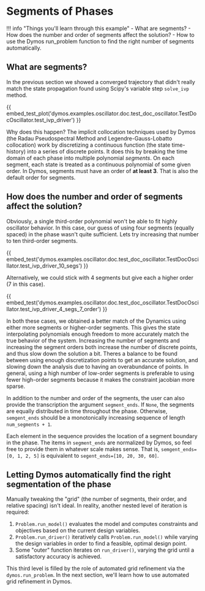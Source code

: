 # Segments of Phases

!!! info "Things you'll learn through this example"
    - What are segments?
    - How does the number and order of segments affect the solution?
    - How to use the Dymos run_problem function to find the right number of segments automatically.

## What are segments?

In the previous section we showed a converged trajectory that didn't really match the state propagation found using Scipy's variable step `solve_ivp` method.

{{ embed_test_plot('dymos.examples.oscillator.doc.test_doc_oscillator.TestDocOscillator.test_ivp_driver') }}

Why does this happen?
The implicit collocation techniques used by Dymos (the Radau Pseudospectral Method and Legendre-Gauss-Lobatto collocation) work by discretizing a continuous function (the state time-history) into a series of discrete points.
It does this by breaking the time domain of each phase into multiple polynomial _segments_.
On each segment, each state is treated as a continuous polynomial of some given order.
In Dymos, segments must have an order of **at least 3**.  That is also the default order for segments.

## How does the number and order of segments affect the solution?

Obviously, a single third-order polynomial won't be able to fit highly oscillator behavior.
In this case, our guess of using four segments (equally spaced) in the phase wasn't quite sufficient.
Lets try increasing that number to ten third-order segments.

{{ embed_test('dymos.examples.oscillator.doc.test_doc_oscillator.TestDocOscillator.test_ivp_driver_10_segs') }}

Alternatively, we could stick with 4 segments but give each a higher order (7 in this case).

{{ embed_test('dymos.examples.oscillator.doc.test_doc_oscillator.TestDocOscillator.test_ivp_driver_4_segs_7_order') }}

In both these cases, we obtained a better match of the Dynamics using either more segments or higher-order segments.
This gives the state interpolating polynomials enough freedom to more accurately match the true behavior of the system.
Increasing the number of segments and increasing the segment orders both increase the number of discrete points, and thus slow down the solution a bit.
Theres a balance to be found between using enough discretization points to get an accurate solution, and slowing down the analysis due to having an overabundance of points.
In general, using a high number of low-order segments is preferable to using fewer high-order segments because it makes the constraint jacobian more sparse.

In addition to the number and order of the segments, the user can also provide the transcription the argument `segment_ends`.
If `None`, the segments are equally distributed in time throughout the phase.
Otherwise, `semgent_ends` should be a monotonically increasing sequence of length `num_segments + 1`.

Each element in the sequence provides the location of a segment boundary in the phase.
The items in `segment_ends` are normalized by Dymos, so feel free to provide them in whatever scale makes sense.
That is, `semgent_ends=[0, 1, 2, 5]` is equivalent to `segent_ends=[10, 20, 30, 60]`.

## Letting Dymos automatically find the right segmentation of the phase

Manually tweaking the "grid" (the number of segments, their order, and relative spacing) isn't ideal.
In reality, another nested level of iteration is required:

1. `Problem.run_model()` evaluates the model and computes constraints and objectives based on the current design variables.
2. `Problem.run_driver()` iteratively calls `Problem.run_model()` while varying the design variables in order to find a feasible, optimal design point.
3. Some "outer" function iterates on `run_driver()`, varying the grid until a satisfactory accuracy is achieved.

This third level is filled by the role of automated grid refinement via the `dymos.run_problem`.  In the next section, we'll learn how to use automated grid refinement in Dymos.



